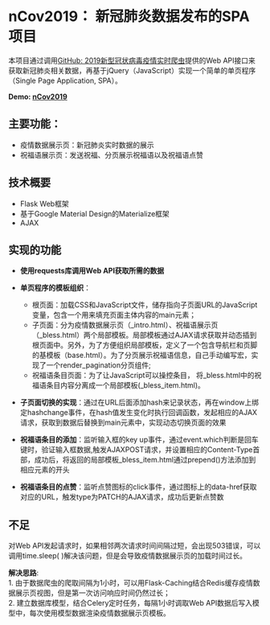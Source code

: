 # nCov2019： 新冠肺炎数据发布的SPA项目
 本项目通过调用[GitHub: 2019新型冠状病毒疫情实时爬虫](https://github.com/BlankerL/DXY-COVID-19-Crawler)提供的Web API接口来获取新冠肺炎相关数据，再基于jQuery（JavaScript）实现一个简单的单页程序（Single Page Application, SPA）。  

**Demo: [nCov2019](http://203.195.141.243/)**

## 主要功能：
 * 疫情数据展示页：新冠肺炎实时数据的展示
 * 祝福语展示页：发送祝福、分页展示祝福语以及祝福语点赞
 
## 技术概要
 * Flask Web框架
 * 基于Google Material Design的Materialize框架
 * AJAX

## 实现的功能
 * **使用requests库调用Web API获取所需的数据** 
 
 * **单页程序的模板组织**：
     - 根页面：加载CSS和JavaScript文件，储存指向子页面URL的JavaScript变量，包含一个用来填充页面主体内容的main元素；
     - 子页面：分为疫情数据展示页（_intro.html）、祝福语展示页（_bless.html）两个局部模板。局部模板通过AJAX请求获取并动态插到根页面中。另外，为了方便组织局部模板，定义了一个包含导航栏和页脚的基模板（base.html）。为了分页展示祝福语信息，自己手动编写宏，实现了一个render_pagination分页组件;
     - 祝福语条目页面：为了让JavaScript可以操控条目， 将_bless.html中的祝福语条目内容分离成一个局部模板(\_bless_item.html)。  
     
 * **子页面切换的实现**：通过在URL后面添加hash来记录状态，再在window上绑定hashchange事件，在hash值发生变化时执行回调函数，发起相应的AJAX请求，获取到数据后替换到main元素中，实现动态切换页面的效果  
 
 * **祝福语条目的添加**：监听输入框的key up事件，通过event.which判断是回车键时，验证输入框数据,触发AJAXPOST请求，并设置相应的Content-Type首部，成功后，将返回的局部模板_bless_item.html通过prepend()方法添加到相应元素的开头  
 
 * **祝福语条目的点赞**：监听点赞图标的click事件，通过图标上的data-href获取对应的URL，触发type为PATCH的AJAX请求，成功后更新点赞数    
 
## 不足  
对Web API发起请求时，如果相邻两次请求时间间隔过短，会出现503错误，可以调用time.sleep( )解决该问题，但是会导致疫情数据展示页的加载时间过长。  
     
**解决思路**:   
       1. 由于数据爬虫的爬取间隔为1小时，可以用Flask-Caching结合Redis缓存疫情数据展示页视图，但是第一次访问响应时间仍然过长；  
       2. 建立数据库模型，结合Celery定时任务，每隔1小时调取Web API数据后写入模型中，每次使用模型数据渲染疫情数据展示页模板。
      
 
